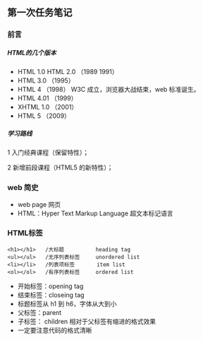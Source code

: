 ## 第一次任务笔记

### 前言

##### HTML的几个版本

- HTML 1.0  HTML 2.0 （1989 1991）
- HTML 3.0 （1995）
- HTML 4 （1998） W3C 成立，浏览器大战结束，web 标准诞生。
- HTML 4.01 （1999）
- XHTML 1.0 （2001）
- HTML 5 （2009）

##### 学习路线
1 入门经典课程（保留特性）；

2 新增前段课程（HTML5 的新特性）；

### web 简史

- web page 网页
- HTML：Hyper Text Markup Language 超文本标记语言

### HTML标签

    <h1></h1>   /大标题          heading tag
    <ul></ul>   /无序列表标签     unordered list
    <li></li>   /列表项标签       item list
    <ol></ol>   /有序列表标签     ordered list
    
- 开始标签：opening tag
- 结束标签：closeing tag
- 标题标签从 h1 到 h6，字体从大到小
- 父标签：parent
- 子标签： children  相对于父标签有缩进的格式效果
- 一定要注意代码的格式清晰

